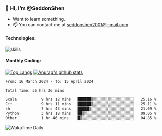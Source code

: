 ### 👋 Hi, I’m @SeddonShen
- Want to learn something.
- 📫 You can contact me at seddonshen2001@gmail.com

#### Technologies:

![skills](https://skillicons.dev/icons?i=scala,js,html,css,bootstrap,jquery,c,cpp,cloudflare,django,docker,flask,git,github,githubactions,linux,latex,mysql,nodejs,ps,php,pr,py,raspberrypi,redis,unreal,v,vscode,vue,bash)

#### Monthly Coding:
[![Top Langs](https://github-readme-stats.vercel.app/api/top-langs?username=seddonshen&show_icons=true&locale=en&layout=compact&hide=html&langs_count=8)](https://github.com/SeddonShen/)
[![Anurag's github stats](https://github-readme-stats.vercel.app/api?username=SeddonShen&count_private=true&show_icons=true)](https://github.com/anuraghazra/github-readme-stats)
<!--START_SECTION:waka-->

```txt
From: 16 March 2024 - To: 15 April 2024

Total Time: 36 hrs 36 mins

Scala           9 hrs 12 mins   ██████▒░░░░░░░░░░░░░░░░░░   25.16 %
C++             9 hrs 11 mins   ██████▒░░░░░░░░░░░░░░░░░░   25.11 %
sh              7 hrs 43 mins   █████▒░░░░░░░░░░░░░░░░░░░   21.09 %
Python          3 hrs 18 mins   ██▒░░░░░░░░░░░░░░░░░░░░░░   09.05 %
Other           1 hr 46 mins    █▒░░░░░░░░░░░░░░░░░░░░░░░   04.85 %
```

<!--END_SECTION:waka-->

![WakaTime Daily](https://wakatime.com/share/@seddon2001/61a7e342-5f12-4fea-bf92-1fac161e97d6.svg)
<!---
SeddonShen/SeddonShen is a ✨ special ✨ repository because its `README.md` (this file) appears on your GitHub profile.
You can click the Preview link to take a look at your changes.
--->
